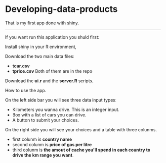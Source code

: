 Developing-data-products
========================

That is my first app done with shiny.

---
If you want run this application you shuld first:

Install shiny in your R environment,

Download the two main data files:
- **tcar.csv**
- **tprice.csv**
Both of them are in the repo

Download the **ui.r** and the **server.R** scripts.


How to use the app.

On the left side bar you will see three data input types:
- Kilometers you wanna drive. This is an integer input.
- Box with a list of cars you can drive. 
- A button to submit your choices.

On the right side you will see your choices and a table with three colunms.
- first colunm is **country name**
- second colunm is **price of gas per litre**
- third colunm is **the amout of cache you'll spend in each country to drive the km range you want**.


